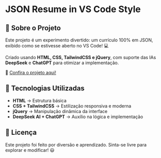 # JSON Resume in VS Code Style

## 📌 Sobre o Projeto
Este projeto é um experimento divertido: um currículo 100% em JSON, exibido como se estivesse aberto no VS Code! 💻

Criado usando **HTML, CSS, TailwindCSS e jQuery**, com suporte das IAs **DeepSeek** e **ChatGPT** para otimizar a implementação.

🔗 [Confira o projeto aqui!](https://jfernando.dev)

## 🚀 Tecnologias Utilizadas
- **HTML** → Estrutura básica
- **CSS + TailwindCSS** → Estilização responsiva e moderna
- **jQuery** → Manipulação dinâmica da interface
- **DeepSeek AI + ChatGPT** → Auxílio na lógica e implementação

## 📜 Licença
Este projeto foi feito por diversão e aprendizado. Sinta-se livre para explorar e modificar! 😃

